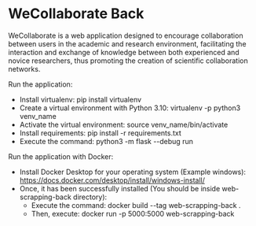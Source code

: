 # WeCollaborate Back

WeCollaborate is a web application
designed to encourage collaboration between users in the academic and research
environment, facilitating the interaction and exchange of knowledge between both
experienced and novice researchers, thus promoting the creation of scientific
collaboration networks. 

Run the application:
- Install virtualenv: pip install virtualenv
- Create a virtual environment with Python 3.10: virtualenv -p python3 venv_name 
- Activate the virtual environment: source venv_name/bin/activate
- Install requirements: pip install -r requirements.txt
- Execute the command: python3 -m flask --debug run

Run the application with Docker:
- Install Docker Desktop for your operating system (Example windows): https://docs.docker.com/desktop/install/windows-install/ 
- Once, it has been successfully installed (You should be inside web-scrapping-back directory):
  - Execute the command: docker build --tag web-scrapping-back . 
  - Then, execute: docker run -p 5000:5000 web-scrapping-back